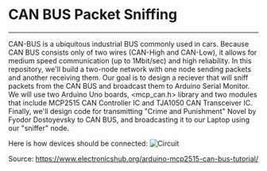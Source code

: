 # CAN BUS Packet Sniffing
---
CAN-BUS is a ubiquitous industrial BUS commonly used in cars. Because CAN BUS consists only of two wires (CAN-High and CAN-Low), it allows for medium speed communication (up to 1Mbit/sec) and high reliability. In this repository, we'll build a two-node network with one node sending packets and another receiving them. Our goal is to design a reciever that will sniff packets from the CAN BUS and broadcast them to Arduino Serial Monitor. We will use two Arduino Uno boards, <mcp_can.h> library and two modules that include MCP2515 CAN Controller IC and TJA1050 CAN Transceiver IC. Finally, we'll design code for transmitting "Crime and Punishment" Novel by Fyodor Dostoyevsky to CAN BUS, and broadcasting it to our Laptop using our "sniffer" node.

Here is how devices should be connected:
![Circuit](https://www.electronicshub.org/wp-content/uploads/2018/08/Arduino-MCP2515-CAN-Bus-Interface-Circuit-Diagram.jpg)

Source: https://www.electronicshub.org/arduino-mcp2515-can-bus-tutorial/
